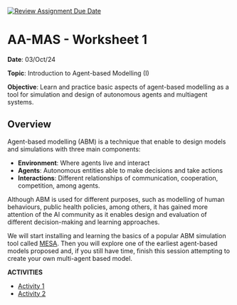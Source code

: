 [![Review Assignment Due Date](https://classroom.github.com/assets/deadline-readme-button-22041afd0340ce965d47ae6ef1cefeee28c7c493a6346c4f15d667ab976d596c.svg)](https://classroom.github.com/a/e387Q96O)
# AA-MAS - Worksheet 1 

**Date**: 03/Oct/24
 
**Topic**: Introduction to Agent-based Modelling (I)

**Objective**: Learn and practice basic aspects of agent-based modelling as a tool for simulation and design of autonomous agents and multiagent systems.

## Overview

Agent-based modelling (ABM) is a technique that enable to design models and simulations with three main components:

* **Environment**: Where agents live and interact
* **Agents**: Autonomous entities able to make decisions and take actions
* **Interactions**: Different relationships of communication, cooperation, competition, among agents.

Although ABM is used for different purposes, such as modelling of human behaviours, public health policies, among others, it has gained more attention of the AI community as it enables design and evaluation of different decision-making and learning approaches.

We will start installing and learning the basics of a popular ABM simulation tool called [MESA](https://mesa.readthedocs.io/en/latest/). Then you will explore one of the earliest  agent-based models proposed and, if you still have time, finish this session attempting to create your own multi-agent based model.


**ACTIVITIES**

* [Activity 1](aamas-w1-t1.md) 
* [Activity 2](aamas-w1-t2.md) 